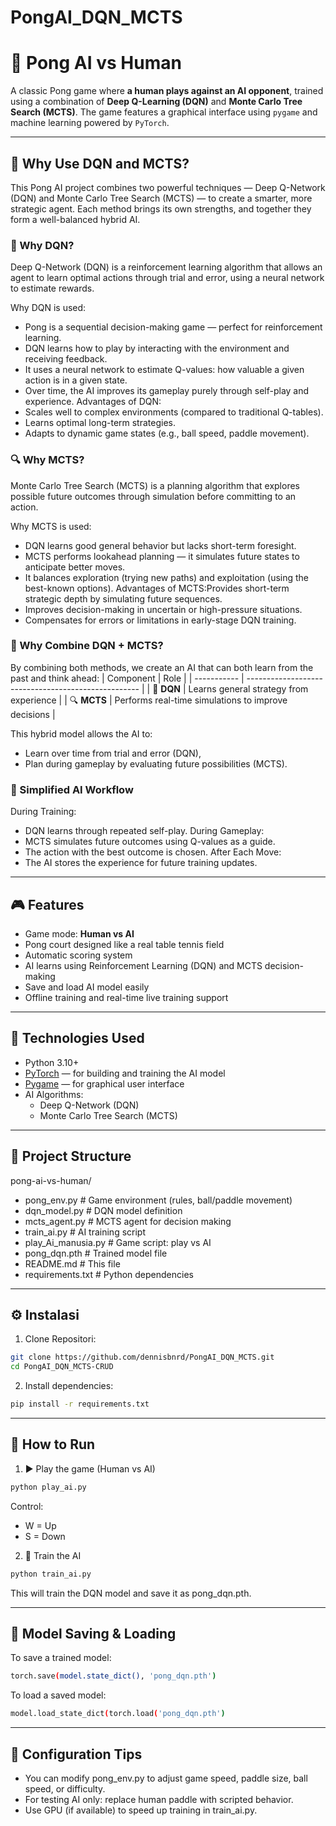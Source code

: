 # PongAI_DQN_MCTS

# 🏓 Pong AI vs Human

A classic Pong game where **a human plays against an AI opponent**, trained using a combination of **Deep Q-Learning (DQN)** and **Monte Carlo Tree Search (MCTS)**. The game features a graphical interface using `pygame` and machine learning powered by `PyTorch`.

---

## 🧠 Why Use DQN and MCTS?
This Pong AI project combines two powerful techniques — Deep Q-Network (DQN) and Monte Carlo Tree Search (MCTS) — to create a smarter, more strategic agent. Each method brings its own strengths, and together they form a well-balanced hybrid AI.
### 🎯 Why DQN?
Deep Q-Network (DQN) is a reinforcement learning algorithm that allows an agent to learn optimal actions through trial and error, using a neural network to estimate rewards.

Why DQN is used:
- Pong is a sequential decision-making game — perfect for reinforcement learning.
- DQN learns how to play by interacting with the environment and receiving feedback.
- It uses a neural network to estimate Q-values: how valuable a given action is in a given state.
- Over time, the AI improves its gameplay purely through self-play and experience.
Advantages of DQN:
- Scales well to complex environments (compared to traditional Q-tables).
- Learns optimal long-term strategies.
- Adapts to dynamic game states (e.g., ball speed, paddle movement).

### 🔍 Why MCTS?
Monte Carlo Tree Search (MCTS) is a planning algorithm that explores possible future outcomes through simulation before committing to an action.

Why MCTS is used:
- DQN learns good general behavior but lacks short-term foresight.
- MCTS performs lookahead planning — it simulates future states to anticipate better moves.
- It balances exploration (trying new paths) and exploitation (using the best-known options).
Advantages of MCTS:Provides short-term strategic depth by simulating future sequences.
- Improves decision-making in uncertain or high-pressure situations.
- Compensates for errors or limitations in early-stage DQN training.

### 🤝 Why Combine DQN + MCTS?
By combining both methods, we create an AI that can both learn from the past and think ahead:
| Component   | Role                                                |
| ----------- | --------------------------------------------------- |
| 🧠 **DQN**  | Learns general strategy from experience             |
| 🔍 **MCTS** | Performs real-time simulations to improve decisions |

This hybrid model allows the AI to:
- Learn over time from trial and error (DQN),
- Plan during gameplay by evaluating future possibilities (MCTS).

### 🔁 Simplified AI Workflow
During Training:
- DQN learns through repeated self-play.
During Gameplay:
- MCTS simulates future outcomes using Q-values as a guide.
- The action with the best outcome is chosen.
After Each Move:
- The AI stores the experience for future training updates.

---

## 🎮 Features

- Game mode: **Human vs AI**
- Pong court designed like a real table tennis field
- Automatic scoring system
- AI learns using Reinforcement Learning (DQN) and MCTS decision-making
- Save and load AI model easily
- Offline training and real-time live training support

---

## 🧠 Technologies Used

- Python 3.10+
- [PyTorch](https://pytorch.org/) — for building and training the AI model
- [Pygame](https://www.pygame.org/) — for graphical user interface
- AI Algorithms:
  - Deep Q-Network (DQN)
  - Monte Carlo Tree Search (MCTS)

---

## 📁 Project Structure

pong-ai-vs-human/

- pong_env.py       # Game environment (rules, ball/paddle movement)
- dqn_model.py        # DQN model definition
- mcts_agent.py       # MCTS agent for decision making
- train_ai.py         # AI training script
- play_Ai_manusia.py  # Game script: play vs AI
- pong_dqn.pth        # Trained model file 
- README.md           # This file
- requirements.txt    # Python dependencies

---
## ⚙️ Instalasi
1. Clone Repositori:
```bash
git clone https://github.com/dennisbnrd/PongAI_DQN_MCTS.git
cd PongAI_DQN_MCTS-CRUD
```
2. Install dependencies:
  ```bash
pip install -r requirements.txt
```

---
## 🚀 How to Run
1. ▶️ Play the game (Human vs AI)
  ```bash
python play_ai.py
```
Control:
- W = Up
- S = Down
2. 🧠 Train the AI
 ```bash
python train_ai.py
```  
This will train the DQN model and save it as pong_dqn.pth.

---

## 💾 Model Saving & Loading  
To save a trained model:
 ```bash
torch.save(model.state_dict(), 'pong_dqn.pth')
```

To load a saved model:
 ```bash
model.load_state_dict(torch.load('pong_dqn.pth')
```

---
## 🔧 Configuration Tips

- You can modify pong_env.py to adjust game speed, paddle size, ball speed, or difficulty.
- For testing AI only: replace human paddle with scripted behavior.
- Use GPU (if available) to speed up training in train_ai.py.




  

  
